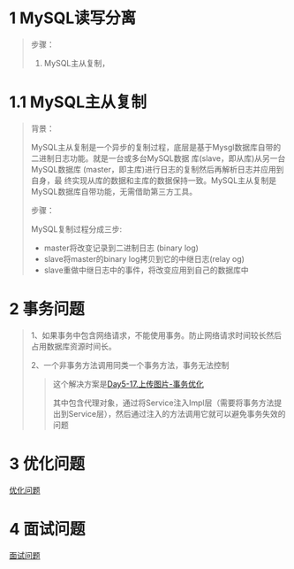 # 1 MySQL读写分离

> 步骤： 
>
> 1. MySQL主从复制，

# 1.1 MySQL主从复制

> 背景： 
>
> MySQL主从复制是一个异步的复制过程，底层是基于Mysgl数据库自带的二进制日志功能。就是一台或多台MySQL数据
> 库(slave，即从库)从另一台MySQL数据库 (master，即主库)进行日志的复制然后再解析日志并应用到自身，最
> 终实现从库的数据和主库的数据保持一致。MySQL主从复制是MySQL数据库自带功能，无需借助第三方工具。
>
> 步骤：
>
> MySQL复制过程分成三步:
>
> - master将改变记录到二进制日志 (binary log)
> - slave将master的binary log拷贝到它的中继日志(relay og)
> - slave重做中继日志中的事件，将改变应用到自己的数据库中



# 2 事务问题

> 1、如果事务中包含网络请求，不能使用事务。防止网络请求时间较长然后占用数据库资源时间长。
>
> 2、一个非事务方法调用同类一个事务方法，事务无法控制
>
> > 这个解决方案是[Day5-17.上传图片-事务优化](https://www.bilibili.com/video/BV1j8411N7Bm?p=68)
> >
> > 其中包含代理对象，通过将Service注入Impl层（需要将事务方法提出到Service层），然后通过注入的方法调用它就可以避免事务失效的问题


# 3 优化问题



[优化问题](优化问题.md)


# 4 面试问题
[面试问题](面试问题.md)